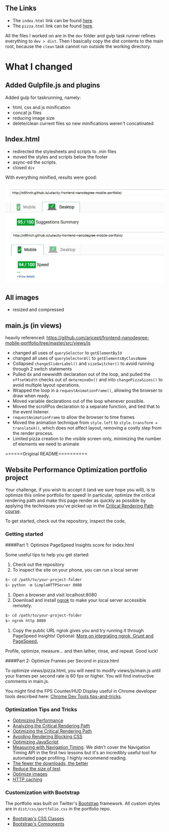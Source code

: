 ## The Links

- The `index.html` link can be found [here](http://n8finch.github.io/udacity-frontend-nanodegree-mobile-portfolio/).
- The `pizza.html` link can be found [here](http://n8finch.github.io/udacity-frontend-nanodegree-mobile-portfolio/views/pizza.html).


All the files I worked on are in the `dev` folder and gulp task runner refines everything to `dev > dist`. Then I basically copy the dist contents to the main root, because the `clean` task cannot run outside the working directory. 

# What I changed

## Added Gulpfile.js and plugins

Added gulp for taskrunning, namely:
    
- html, css and js minification
- concat js files
- reducing image size
- delete/clean current files so new minifications weren't concatinated
    
## Index.html
 
- redirected the stylesheets and scripts to .min files
- moved the styles and scripts below the footer
- async-ed the scripts.
- closed `div`

With everything minified, results were good:

![](PageSpeedboth.jpg)

## All images

- resized and compressed

## main.js (in views)

heavily referenced: https://github.com/aricept/frontend-nanodegree-mobile-portfolio/tree/master/src/views/js

- changed all uses of `querySelector` to `getElementById`
- changed all uses of `querySelectorAll` to `getElementsByClassName`
- Collapsed `changeSliderLabel()` and `sizeSwitcher()` to avoid running through 2 switch statements
- Pulled dx and newwidth declaration out of the loop, and pulled the `offsetWidth` checks out of `determineDx()` and into `changePizzaSizes()` to avoid multiple layout operations.
-  Wrapped the loop in a `requestAnimationFrame()`, allowing the browser to draw when ready.
- Moved variable declarations out of the loop whenever possible.
- Moved the scrollPos declaration to a separate function, and tied that to the event listener.
- `requestAnimationFrame` to allow the browser to time frames
- Moved the animation technique from `style.left` to `style.transform = translateX()`, which does not affect layout, removing a costly step from the render process.
- Limited pizza creation to the visible screen only, minimizing the number of elements we need to animate




======Original README==========

## Website Performance Optimization portfolio project

Your challenge, if you wish to accept it (and we sure hope you will), is to optimize this online portfolio for speed! In particular, optimize the critical rendering path and make this page render as quickly as possible by applying the techniques you've picked up in the [Critical Rendering Path course](https://www.udacity.com/course/ud884).

To get started, check out the repository, inspect the code,

### Getting started

####Part 1: Optimize PageSpeed Insights score for index.html

Some useful tips to help you get started:

1. Check out the repository
1. To inspect the site on your phone, you can run a local server

  ```bash
  $> cd /path/to/your-project-folder
  $> python -m SimpleHTTPServer 8080
  ```

1. Open a browser and visit localhost:8080
1. Download and install [ngrok](https://ngrok.com/) to make your local server accessible remotely.

  ``` bash
  $> cd /path/to/your-project-folder
  $> ngrok http 8080
  ```

1. Copy the public URL ngrok gives you and try running it through PageSpeed Insights! Optional: [More on integrating ngrok, Grunt and PageSpeed.](http://www.jamescryer.com/2014/06/12/grunt-pagespeed-and-ngrok-locally-testing/)

Profile, optimize, measure... and then lather, rinse, and repeat. Good luck!

####Part 2: Optimize Frames per Second in pizza.html

To optimize views/pizza.html, you will need to modify views/js/main.js until your frames per second rate is 60 fps or higher. You will find instructive comments in main.js. 

You might find the FPS Counter/HUD Display useful in Chrome developer tools described here: [Chrome Dev Tools tips-and-tricks](https://developer.chrome.com/devtools/docs/tips-and-tricks).

### Optimization Tips and Tricks
* [Optimizing Performance](https://developers.google.com/web/fundamentals/performance/ "web performance")
* [Analyzing the Critical Rendering Path](https://developers.google.com/web/fundamentals/performance/critical-rendering-path/analyzing-crp.html "analyzing crp")
* [Optimizing the Critical Rendering Path](https://developers.google.com/web/fundamentals/performance/critical-rendering-path/optimizing-critical-rendering-path.html "optimize the crp!")
* [Avoiding Rendering Blocking CSS](https://developers.google.com/web/fundamentals/performance/critical-rendering-path/render-blocking-css.html "render blocking css")
* [Optimizing JavaScript](https://developers.google.com/web/fundamentals/performance/critical-rendering-path/adding-interactivity-with-javascript.html "javascript")
* [Measuring with Navigation Timing](https://developers.google.com/web/fundamentals/performance/critical-rendering-path/measure-crp.html "nav timing api"). We didn't cover the Navigation Timing API in the first two lessons but it's an incredibly useful tool for automated page profiling. I highly recommend reading.
* <a href="https://developers.google.com/web/fundamentals/performance/optimizing-content-efficiency/eliminate-downloads.html">The fewer the downloads, the better</a>
* <a href="https://developers.google.com/web/fundamentals/performance/optimizing-content-efficiency/optimize-encoding-and-transfer.html">Reduce the size of text</a>
* <a href="https://developers.google.com/web/fundamentals/performance/optimizing-content-efficiency/image-optimization.html">Optimize images</a>
* <a href="https://developers.google.com/web/fundamentals/performance/optimizing-content-efficiency/http-caching.html">HTTP caching</a>

### Customization with Bootstrap
The portfolio was built on Twitter's <a href="http://getbootstrap.com/">Bootstrap</a> framework. All custom styles are in `dist/css/portfolio.css` in the portfolio repo.

* <a href="http://getbootstrap.com/css/">Bootstrap's CSS Classes</a>
* <a href="http://getbootstrap.com/components/">Bootstrap's Components</a>
